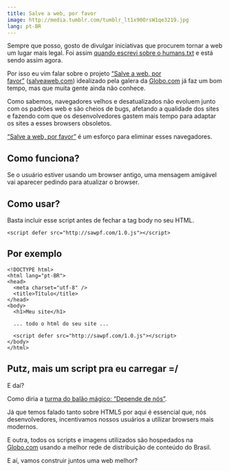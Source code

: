 ```yaml
---
title: Salve a web, por favor
image: http://media.tumblr.com/tumblr_lt1x90OrsW1qe3219.jpg
lang: pt-BR
---
```


Sempre que posso, gosto de divulgar iniciativas que procurem tornar a web um lugar mais legal. Foi assim [quando escrevi sobre o humans.txt](/humans-txt-because-we-are-people-not-machines) e está sendo assim agora.

Por isso eu vim falar sobre o projeto [“Salve a web, por favor”](http://salveaweb.com/) ([salveaweb.com](http://salveaweb.com/)) idealizado pela galera da [Globo.com](http://www.globo.com/) já faz um bom tempo, mas que muita gente ainda não conhece.

Como sabemos, navegadores velhos e desatualizados não evoluem junto com os padrões web e são cheios de bugs, afetando a qualidade dos sites e fazendo com que os desenvolvedores gastem mais tempo para adaptar os sites a esses browsers obsoletos.

[“Salve a web, por favor”](http://salveaweb.com/) é um esforço para eliminar esses navegadores.

<!-- more -->

## Como funciona?

Se o usuário estiver usando um browser antigo, uma mensagem amigável vai aparecer pedindo para atualizar o browser.

## Como usar?

Basta incluir esse script antes de fechar a tag body no seu HTML.

```
<script defer src="http://sawpf.com/1.0.js"></script>
```

## Por exemplo

```
<!DOCTYPE html>
<html lang="pt-BR">
<head>
  <meta charset="utf-8" />
  <title>Título</title>
</head>
<body>
  <h1>Meu site</h1>

  ... todo o html do seu site ...

  <script defer src="http://sawpf.com/1.0.js"></script>
</body>
</html>
```

## Putz, mais um script pra eu carregar =/

E daí?

Como diria a [turma do balão mágico: “Depende de nós”](http://www.youtube.com/watch?v=cqPmPesjWTE).

Já que temos falado tanto sobre HTML5 por aqui é essencial que, nós desenvolvedores, incentivamos nossos usuários a utilizar browsers mais modernos.

E outra, todos os scripts e imagens utilizados são hospedados na [Globo.com](http://www.globo.com/) usando a melhor rede de distribuição de conteúdo do Brasil.

E aí, vamos construir juntos uma web melhor?